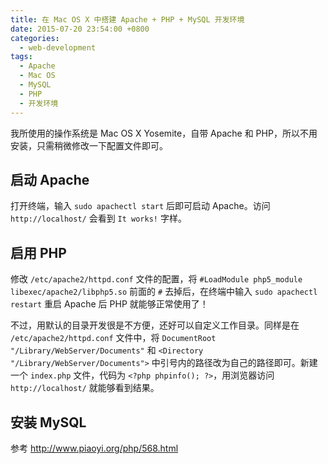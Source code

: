 ```yaml
---
title: 在 Mac OS X 中搭建 Apache + PHP + MySQL 开发环境
date: 2015-07-20 23:54:00 +0800
categories:
  - web-development
tags:
  - Apache
  - Mac OS
  - MySQL
  - PHP
  - 开发环境
---
```

我所使用的操作系统是 Mac OS X Yosemite，自带 Apache 和 PHP，所以不用安装，只需稍微修改一下配置文件即可。

## 启动 Apache

打开终端，输入 `sudo apachectl start` 后即可启动 Apache。访问 `http://localhost/` 会看到 `It works!` 字样。

## 启用 PHP

修改 `/etc/apache2/httpd.conf` 文件的配置，将 `#LoadModule php5_module libexec/apache2/libphp5.so` 前面的 `#` 去掉后，在终端中输入 `sudo apachectl restart` 重启 Apache 后 PHP 就能够正常使用了！

不过，用默认的目录开发很是不方便，还好可以自定义工作目录。同样是在 `/etc/apache2/httpd.conf` 文件中，将 `DocumentRoot "/Library/WebServer/Documents"` 和 `<Directory "/Library/WebServer/Documents">` 中引号内的路径改为自己的路径即可。新建一个 `index.php` 文件，代码为 `<?php phpinfo(); ?>`，用浏览器访问 `http://localhost/` 就能够看到结果。

## 安装 MySQL

参考 <http://www.piaoyi.org/php/568.html>

